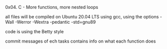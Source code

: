 0x04. C - More functions, more nested loops

all files will be compiled on Ubuntu 20.04 LTS using gcc, using the options -Wall -Werror -Wextra -pedantic -std=gnu89

code is using the Betty style

commit messages of ech tasks contains info on what each function does
